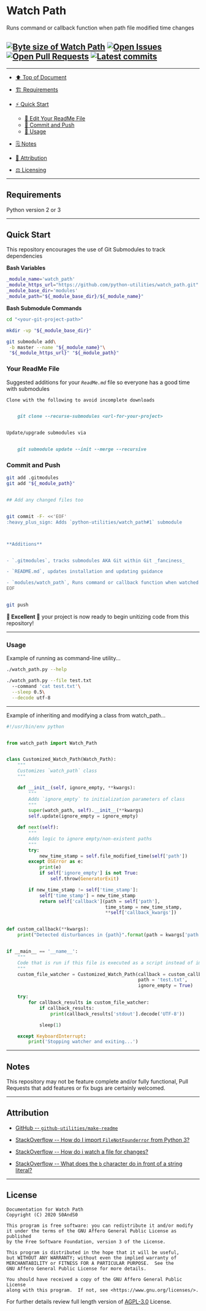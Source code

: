 # Watch Path
[heading__top]:
  #watch_path
  "&#x2B06; Runs command or callback function when watched path modified time changes"


Runs command or callback function when path file modified time changes


## [![Byte size of Watch Path][badge__master__watch_path__source_code]][watch_path__master__source_code] [![Open Issues][badge__issues__watch_path]][issues__watch_path] [![Open Pull Requests][badge__pull_requests__watch_path]][pull_requests__watch_path] [![Latest commits][badge__commits__watch_path__master]][commits__watch_path__master]



------


- [:arrow_up: Top of Document][heading__top]

- [:building_construction: Requirements][heading__requirements]

- [:zap: Quick Start][heading__quick_start]

  - [:memo: Edit Your ReadMe File][heading__your_readme_file]
  - [:floppy_disk: Commit and Push][heading__commit_and_push]
  - [&#x1F9F0; Usage][heading__usage]

- [&#x1F5D2; Notes][heading__notes]

- [:card_index: Attribution][heading__attribution]

- [:balance_scale: Licensing][heading__license]


------



## Requirements
[heading__requirements]:
  #requirements
  "&#x1F3D7; Prerequisites and/or dependencies that this project needs to function properly"


Python version 2 or 3


___


## Quick Start
[heading__quick_start]:
  #quick-start
  "&#9889; Perhaps as easy as one, 2.0,..."


This repository encourages the use of Git Submodules to track dependencies


**Bash Variables**


```Bash
_module_name='watch_path'
_module_https_url="https://github.com/python-utilities/watch_path.git"
_module_base_dir='modules'
_module_path="${_module_base_dir}/${_module_name}"
```


**Bash Submodule Commands**


```Bash
cd "<your-git-project-path>"

mkdir -vp "${_module_base_dir}"

git submodule add\
 -b master --name "${_module_name}"\
 "${_module_https_url}" "${_module_path}"
```


### Your ReadMe File
[heading__your_readme_file]:
  #your-readme-file
  "&#x1F4DD; Suggested additions for your ReadMe.md file so everyone has a good time with submodules"


Suggested additions for your _`ReadMe.md`_ file so everyone has a good time with submodules


```MarkDown
Clone with the following to avoid incomplete downloads


    git clone --recurse-submodules <url-for-your-project>


Update/upgrade submodules via


    git submodule update --init --merge --recursive
```


### Commit and Push
[heading__commit_and_push]:
  #commit-and-push
  "&#x1F4BE; It may be just this easy..."


```Bash
git add .gitmodules
git add "${_module_path}"


## Add any changed files too


git commit -F- <<'EOF'
:heavy_plus_sign: Adds `python-utilities/watch_path#1` submodule



**Additions**


- `.gitmodules`, tracks submodules AKA Git within Git _fanciness_

- `README.md`, updates installation and updating guidance

- `modules/watch_path`, Runs command or callback function when watched path modified time changes
EOF


git push
```


**:tada: Excellent :tada:** your project is now ready to begin unitizing code from this repository!


------


### Usage
[heading__usage]:
  #usage
  "&#x1F9F0;"


Example of running as command-line utility...


```Bash
./watch_path.py --help
```


```Bash
./watch_path.py --file test.txt
  --command 'cat test.txt'\
  --sleep 0.5\
  --decode utf-8
```


------


Example of inheriting and modifying a class from watch_path...


```Python
#!/usr/bin/env python


from watch_path import Watch_Path


class Customized_Watch_Path(Watch_Path):
    """
    Customizes `watch_path` class
    """

    def __init__(self, ignore_empty, **kwargs):
        """
        Adds `ignore_empty` to initialization parameters of class
        """
        super(watch_path, self).__init__(**kwargs)
        self.update(ignore_empty = ignore_empty)

    def next(self):
        """
        Adds logic to ignore empty/non-existent paths
        """
        try:
            new_time_stamp = self.file_modified_time(self['path'])
        except OSError as e:
            print(e)
            if self['ignore_empty'] is not True:
                self.throw(GeneratorExit)

        if new_time_stamp != self['time_stamp']:
            self['time_stamp'] = new_time_stamp
            return self['callback'](path = self['path'],
                                    time_stamp = new_time_stamp,
                                    **self['callback_kwargs'])


def custom_callback(**kwargs):
    print("Detected disturbances in {path}".format(path = kwargs['path']))


if __main__ == '__name__':
    """
    Code that is run if this file is executed as a script instead of imported
    """
    custom_file_watcher = Customized_Watch_Path(callback = custom_callback
                                                path = 'test.txt',
                                                ignore_empty = True)

    try:
        for callback_results in custom_file_watcher:
            if callback_results:
                print(callback_results['stdout'].decode('UTF-8'))

            sleep(1)

    except KeyboardInterrupt:
        print('Stopping watcher and exiting...')
```


___


## Notes
[heading__notes]:
  #notes
  "&#x1F5D2; Additional things to keep in mind when developing"


This repository may not be feature complete and/or fully functional, Pull Requests that add features or fix bugs are certainly welcomed.


___


## Attribution
[heading__attribution]:
  #attribution
  "&#x1F4C7; Resources that where helpful in building this project so far."


- [GitHub -- `github-utilities/make-readme`](https://github.com/github-utilities/make-readme)

- [StackOverflow -- How do I import `FileNotFounderror` from Python 3?](https://stackoverflow.com/questions/26745283)

- [StackOverflow -- How do i watch a file for changes?](https://stackoverflow.com/questions/182197)

- [StackOverflow -- What does the `b` character do in front of a string literal?](https://stackoverflow.com/questions/6269765)


___


## License
[heading__license]:
  #license
  "&#x2696; Legal side of Open Source"


```
Documentation for Watch Path
Copyright (C) 2020 S0AndS0

This program is free software: you can redistribute it and/or modify
it under the terms of the GNU Affero General Public License as published
by the Free Software Foundation, version 3 of the License.

This program is distributed in the hope that it will be useful,
but WITHOUT ANY WARRANTY; without even the implied warranty of
MERCHANTABILITY or FITNESS FOR A PARTICULAR PURPOSE.  See the
GNU Affero General Public License for more details.

You should have received a copy of the GNU Affero General Public License
along with this program.  If not, see <https://www.gnu.org/licenses/>.
```


For further details review full length version of [AGPL-3.0][branch__current__license] License.



[branch__current__license]:
  /LICENSE
  "&#x2696; Full length version of AGPL-3.0 License"


[badge__commits__watch_path__master]:
  https://img.shields.io/github/last-commit/python-utilities/watch_path/master.svg

[commits__watch_path__master]:
  https://github.com/python-utilities/watch_path/commits/master
  "&#x1F4DD; History of changes on this branch"


[watch_path__community]:
  https://github.com/python-utilities/watch_path/community
  "&#x1F331; Dedicated to functioning code"


[issues__watch_path]:
  https://github.com/python-utilities/watch_path/issues
  "&#x2622; Search for and _bump_ existing issues or open new issues for project maintainer to address."

[pull_requests__watch_path]:
  https://github.com/python-utilities/watch_path/pulls
  "&#x1F3D7; Pull Request friendly, though please check the Community guidelines"

[watch_path__master__source_code]:
  https://github.com/python-utilities/watch_path/
  "&#x2328; Project source!"

[badge__issues__watch_path]:
  https://img.shields.io/github/issues/python-utilities/watch_path.svg

[badge__pull_requests__watch_path]:
  https://img.shields.io/github/issues-pr/python-utilities/watch_path.svg

[badge__master__watch_path__source_code]:
  https://img.shields.io/github/repo-size/python-utilities/watch_path
